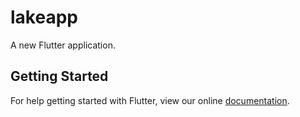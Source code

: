 # lakeapp

A new Flutter application.

## Getting Started

For help getting started with Flutter, view our online
[documentation](https://flutter.io/).
